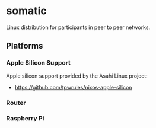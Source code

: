# somatic
Linux distribution for participants in peer to peer networks.


## Platforms

### Apple Silicon Support

Apple silicon support provided by the Asahi Linux project:

* https://github.com/tpwrules/nixos-apple-silicon



### Router



### Raspberry Pi

